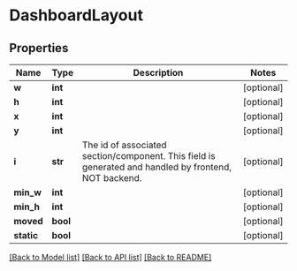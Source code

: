 # DashboardLayout

## Properties
Name | Type | Description | Notes
------------ | ------------- | ------------- | -------------
**w** | **int** |  | [optional] 
**h** | **int** |  | [optional] 
**x** | **int** |  | [optional] 
**y** | **int** |  | [optional] 
**i** | **str** | The id of associated section/component. This field is generated and handled by frontend, NOT backend. | [optional] 
**min_w** | **int** |  | [optional] 
**min_h** | **int** |  | [optional] 
**moved** | **bool** |  | [optional] 
**static** | **bool** |  | [optional] 

[[Back to Model list]](../README.md#documentation-for-models) [[Back to API list]](../README.md#documentation-for-api-endpoints) [[Back to README]](../README.md)


